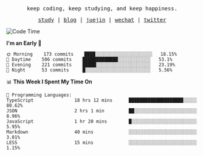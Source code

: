 <p align="center">
  <samp>
    <span>keep coding, keep studying, and keep happiness.</span>
  </samp>
</p>

<p align="center">
  <samp>
    <a href="https://github.com/ouduidui/fe-study">study</a> |
    <a href="https://deweyou.me">blog</a>  |
    <a href="https://juejin.cn/user/4309700183594366">juejin</a> |
    <a href="https://user-images.githubusercontent.com/54696834/165071004-6509e3f2-90c3-448c-9d92-3da42b0c2021.jpeg">wechat</a> |
    <a href="https://twitter.com/ouduidui">twitter</a>
  </samp>
</p>

<!--START_SECTION:waka-->
![Code Time](http://img.shields.io/badge/Code%20Time-2%2C055%20hrs%2019%20mins-blue)

**I'm an Early 🐤** 

```text
🌞 Morning    173 commits    ████░░░░░░░░░░░░░░░░░░░░░   18.15% 
🌆 Daytime    506 commits    █████████████░░░░░░░░░░░░   53.1% 
🌃 Evening    221 commits    █████░░░░░░░░░░░░░░░░░░░░   23.19% 
🌙 Night      53 commits     █░░░░░░░░░░░░░░░░░░░░░░░░   5.56%

```


📊 **This Week I Spent My Time On** 

```text
💬 Programming Languages: 
TypeScript               18 hrs 12 mins      ████████████████████░░░░░   80.62% 
JSON                     2 hrs 1 min         ██░░░░░░░░░░░░░░░░░░░░░░░   8.96% 
JavaScript               1 hr 20 mins        █░░░░░░░░░░░░░░░░░░░░░░░░   5.95% 
Markdown                 40 mins             ░░░░░░░░░░░░░░░░░░░░░░░░░   3.01% 
LESS                     15 mins             ░░░░░░░░░░░░░░░░░░░░░░░░░   1.15%

```


<!--END_SECTION:waka-->
